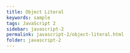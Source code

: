 ```yaml
---
title: Object Literal
keywords: sample
tags: JavaScript 2
sidebar: javascript-2
permalink: javascript-2/object-literal.html
folder: javascript-2
---
```

